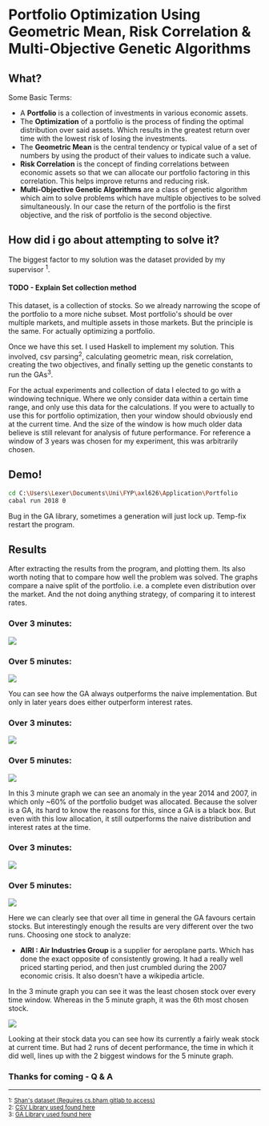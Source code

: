 # Portfolio Optimization Using Geometric Mean, Risk Correlation & Multi-Objective Genetic Algorithms

## What?

Some Basic Terms:

* A **Portfolio** is a collection of investments in various economic assets.
* The **Optimization** of a portfolio is the process of finding the optimal
  distribution over said assets. Which results in the greatest return over time
  with the lowest risk of losing the investments.
* The **Geometric Mean** is the central tendency or typical value of a set of
  numbers by using the product of their values to indicate such a value.
* **Risk Correlation** is the concept of finding correlations between economic
  assets so that we can allocate our portfolio factoring in this correlation. This
  helps improve returns and reducing risk.
* **Multi-Objective Genetic Algorithms** are a class of genetic algorithm which
  aim to solve problems which have multiple objectives to be solved simultaneously.
  In our case the return of the portfolio is the first objective, and the risk
  of portfolio is the second objective.

## How did i go about attempting to solve it?

The biggest factor to my solution was the dataset provided by my supervisor
<sup>1</sup>.

#### TODO - Explain Set collection method

This dataset, is a collection of stocks. So we already narrowing the scope
of the portfolio to a more niche subset. Most portfolio's should be over
multiple markets, and multiple assets in those markets.
But the principle is the same. For actually optimizing a portfolio.

Once we have this set. I used Haskell to implement my solution.
This involved, csv parsing<sup>2</sup>, calculating geometric mean, risk correlation,
creating the two objectives, and finally setting up the genetic constants
to run the GAs<sup>3</sup>.

For the actual experiments and collection of data I elected to go with a windowing
technique. Where we only consider data within a certain time range, and only 
use this data for the calculations. If you were to actually to use this for
portfolio optimization, then your window should obviously end at the current time.
And the size of the window is how much older data believe is still relevant for
analysis of future performance. For reference a window of 3 years was chosen
for my experiment, this was arbitrarily chosen.

## Demo!

``` sh
cd C:\Users\Lexer\Documents\Uni\FYP\axl626\Application\Portfolio
cabal run 2018 0
```

Bug in the GA library, sometimes a generation will just lock up. Temp-fix
restart the program.

## Results

After extracting the results from the program, and plotting them.
Its also worth noting that to compare how well the problem was solved. The graphs
compare a naive split of the portfolio. i.e. a complete even distribution
over the market. And the not doing anything strategy, of comparing it to
interest rates.

### Over 3 minutes:

![](GainOfthePortfolio-OverDifferentWindows3min.png)

### Over 5 minutes:

![](GainOfthePortfolio-OverDifferentWindows5min.png)

You can see how the GA always outperforms the naive implementation. But only in
later years does either outperform interest rates.

### Over 3 minutes:

![](HowTheInduvidualPortfolioWasDistributedOverEachWindow3min.png)

### Over 5 minutes:

![](HowTheInduvidualPortfolioWasDistributedOverEachWindow5min.png)

In this 3 minute graph we can see an anomaly in the year 2014 and 2007, in which only ~60% of
the portfolio budget was allocated. Because the solver is a GA, its hard
to know the reasons for this, since a GA is a black box. But even with this
low allocation, it still outperforms the naive distribution and interest rates at
the time.

### Over 3 minutes:

![](GeneralStockDistributionCombinedOverAllWindowsTested3min.png)

### Over 5 minutes:

![](GeneralStockDistributionCombinedOverAllWindowsTested5min.png)

Here we can clearly see that over all time in general the GA favours certain
stocks. But interestingly enough the results are very different over the two runs.
Choosing one stock to analyze:

* **AIRI : Air Industries Group** is a supplier for aeroplane parts.
  Which has done the exact opposite of consistently growing.
  It had a really well priced starting period, and then just crumbled during
  the 2007 economic crisis. It also doesn't have a wikipedia article.

In the 3 minute graph you can see it was the least chosen stock over every time window.
Whereas in the 5 minute graph, it was the 6th most chosen stock. 

![](AIRIStockPriceOverTime.png)

Looking at their stock data you can see how its currently a fairly weak stock at current
time. But had 2 runs of decent performance, the time in which it did well, lines up with
the 2 biggest windows for the 5 minute graph.

### Thanks for coming - Q & A

---

<sub>1: [Shan's dataset (Requires cs.bham gitlab to access)](https://git-teaching.cs.bham.ac.uk/mod-ug-proj-2018/axl626/tree/master/Application/Data) </sub>  
<sub>2: [CSV Library used found here](http://hackage.haskell.org/package/cassava-0.5.1.0) </sub>  
<sub>3: [GA Library used found here](http://hackage.haskell.org/package/moo-1.2) </sub>